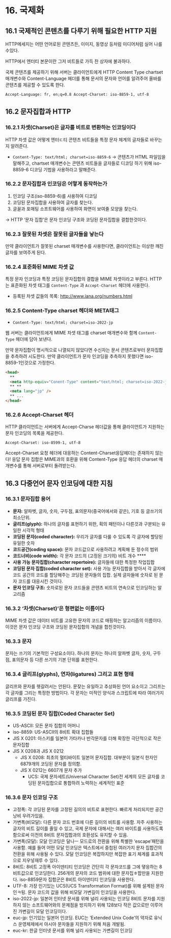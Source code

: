 # 16. 국제화

## 16.1 국제적인 콘텐츠를 다루기 위해 필요한 HTTP 지원

HTTP메세지는 어떤 언어로된 콘텐츠든, 이미지, 동영상 등처럼 미디어처럼 실어 나를 수있다.

HTTP에서 엔터티 본문이란 그저 비트들로 가득 찬 상자에 불과하다.

국제 콘텐츠를 제공하기 위해 서버는 클라이언트에게 HTTP Content Type chartset 매개변수와 Content-Language 헤더를 통해 문서의 문자와 언어를 알려주어 올바를 콘텐츠를 제공할 수 있도록 한다.

```html
Accept-Language: fr, en;q=0.8 Accept-Charset: iso-8859-1, utf-8
```

## 16.2 문자집합과 HTTP

### 16.2.1 차셋(Charset)은 글자를 비트로 변환하는 인코딩이다

HTTP 차셋 값은 어떻게 엔터ㄷ티 콘텐츠 비트들을 특정 문자 체계의 글자들로 바꾸는지 알려준다.

- `Content-Type: text/html; charset=iso-8859-6`
  → 콘텐츠가 HTML 파일임을 말해주고, chartset 매개변수는 콘텐츠 비트들을 글자들로 디코딩 하기 위해 iso-8859-6 디코딩 기법을 사용하라고 말해준다.

### 16.2.2 문자집합과 인코딩은 어떻게 동작하는가

1. 인코딩 구조(iso-8859-6)를 사용하여 디코딩
2. 코딩된 문자집합을 사용하여 글자를 찾는다.
3. 글꼴과 포매팅 소프트웨어를 사용하여 화면이 보여줄 모양을 찾는다.

→ HTTP ‘문자 집합’은 문자 인코딩 구조와 코딩된 문자집합을 결합한것이다.

### 16.2.3 잘못된 차셋은 잘못된 글자들을 낳는다

만약 클라이언트가 잘못된 charset 매개변수를 사용한다면, 클라이언트는 이상한 깨진 글자를 보여주게 된다.

### 16.2.4 표준화된 MIME 차셋 값

특정 문자 인코딩과 특정 코딩된 문자집합의 결합을 MIME 차셋이라고 부른다. HTTP는 표준화된 차셋 태그를 `Content-Type` 과 `Accept-Charset` 헤더에 사용한다.

- 등록된 차셋 값들의 목록: http://www.iana.org/numbers.html

### 16.2.5 Content-Type charset 헤더와 META태그

- `Content-Type: text/html; charset=iso-2022-jp`

웹 서버는 클라이언트에게 MIME 차셋 태그를 charset 매개변수와 함께 `Content-Type` 헤더에 담아 보낸다.

만약 문자집합이 명시적으로 나열되지 않았다면 수신자는 문서 콘텐츠로부터 문자집합을 추측하려 시도한다. 만약 클라이언트가 문자 인코딩을 추측하지 못했다면 iso-8859-1인것으로 가정한다.

```html
<head>
  **
  <meta http-equiv="Conent-Type" content="text/html; charset=iso-2022-jp" />
  ** **
  <meta lang="jp" />
  ** ...
</head>
```

### 16.2.6 Accept-Charset 헤더

HTTP 클라이언트는 서버에게 Accept-Charse 헤더값을 통해 클라이언트가 지원하는 문자 인코딩의 목록을 제공한다.

`Accept-Charset: iso-8599-1, utf-8`

Accept-Charset 요청 헤더에 대응하는 Content-Charset응답헤더는 존재하지 않는다! 응답 문자 집합은 MIME과의 호환을 위해 Content-Type 응답 헤더의 charset 매개변수를 통해 서버로부터 돌려받는다.

## 16.3 다중언어 문자 인코딩에 대한 지침

### 16.3.1 문자집합 용어

- **문자:** 알파벳, 글자, 숫자, 구두점, 표의문자(중국어에서와 같은), 기호 등 글쓰기의 최소단위.
- **글리프(glyph):** 하나의 글자를 표현하기 위한, 획의 패턴이나 다른것과 구분되는 유일한 시각적 형태
- **코딩된 문자(coded character):** 우리가 글자를 다룰 수 있도록 각 글자에 할당된 유일한 숫자
- **코드공간(coding space):** 문자 코드값으로 사용하려고 계획해 둔 정수의 범위
- **코드너비(code width):** 각 문자 코드의 (고정된 크기의) 비트 개수 \*\*\*\*
- **사용 가능 문자집합(character repertoire):** 글자들에 대한 특정한 작업집합
- **코딩된 문자 집합(coded character set):** 사용 가능 문자집합을 받아서 각 글자에 코드 공간의 코드를 할당해주는 코딩된 문자들의 집합. 실제 글자들에 숫자로 된 문자 코드를 대응시킨 것이다.
- **문자 인코딩 구조:** 숫자로된 문자 코드들을 콘텐츠 비트의 연속으로 인코딩하는 알고리즘

### 16.3.2 ‘차셋(Charset)’은 형편없는 이름이다

MIME 차셋 값은 데이터 비트를 고유한 문자의 코드로 매핑하는 알고리즘의 이름이다. 이것은 문자 인코딩 구조와 코딩된 문자집합의 개념을 합친것이다.

### 16.3.3 문자

문자는 쓰기의 기본적인 구성요소이다. 하나의 문자는 하나의 알파벳 글자, 숫자, 구두점, 표의문자 등 다른 쓰기의 기본 단위를 표현한다.

### 16.3.4 글리프(glyphs), 연자(ligatures) 그리고 표현 형태

글리프와 문자를 헷갈려서는 안된다. 문잦는 유일하고 추상화된 언어 요소이고 그리프는 각 글자를 그리는 특정한 방법이다. 각 문자는 미적인 양식과 스크립트에 따라 여러가지 글리프를 가진다.

### 16.3.5 코딩된 문자 집합(Coded Character Set)

- US-ASCII: 모든 문자 집합의 어머니
- iso-8859: US-ASCII의 8비트 확대 집합들
- JIS X 0201: 아스키를 일본어 가타카나 반각문자를 더해 확장한 극단적으로 작은 문자집합
- JIS X 0208과 JIS X 0212
  - JIS X 0208: 최초의 멀티바이트 일본어 문자집합. 대부분이 일본식 한자인 6879개의 코딩된 문자를 정의함.
  - JIS X 0212는 6607개 문자 추가
    - UCS: 국제 문자세트(Universal Character Set)전 세계의 모든 글자를 코딩된 문자집합으로 통합하려 노력하는 세계적인 표준

### 16.3.6 문자 인코딩 구조

- 고정폭: 각 코딩된 문자를 고정된 길의의 비트로 표현한다. 빠르게 처리되지만 공간 낭비 우려가있음.
- 가변폭(비모달): 다른 문자 코드 번호에 다른 길이의 비트를 사용함. 자주 사용하는 글자의 비트 길이를 줄일 수 있고, 국제 문자에 대해서는 여러 바이트를 사용하도록 함으로써 이전의 8비트 문자집합과의 호환성도 유지할 수 있음.
- 가변폭(모달): 모달 인코딩은 달나ㅡ 모드로의 전환을 위해 특별한 ‘escape’패턴을 사용함. 예를 들어 어떤 모달 인코딩은 텍스트에서 중첩된 여러가지 문자 집합간의 전환을 위해 사용될 수 있다. 모달 인코딩은 복잡하지만 복잡한 표기 체계를 효과적으로 지우넣재루 수 있다.
- 8비트: 8비트 고정폭 아이덴티티 인코딩은 간단히 각 문자코드를 그에 댛응하는 8비트값으로 인코딩한다. 256개의 문자의 코드 범위에 대한 문자집ㅎ팝만을 지원한다. iso-8859문자 집합군은 8비트 아이덴티티 인코딩을 사용한다.
- UTF-8: 가장 인기있는 UCS(UCS Transformation Format)를 위해 설계된 문자 인ㅋ됭. 문자 코드의 값을 위해 비모달 가변길이 인코딩을 사용한다.
- iso-2022-jp: 일본어 인터넷 문서를 위해 널리 사용되는 인코딩 8비트 문자를 지원하지 않는 소프트웨어와의 문제점을 방지하기 위해 128보다 작은 값으로만 이루어진 가변길이 모달 인코딩이다.
- euc-jp: 인기있는 일본어 인코딩. EUC는 ‘Extended Unix Code’의 약자로 유닉스 운영체제에서 아시아 문자들을 지원하기 위해 처음 개발됨.
- euc-kr: 한글 인터넷 문서를 위해 널리 사용되는 가변길이 인코딩
